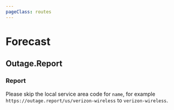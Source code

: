 ```yaml
---
pageClass: routes
---
```


# Forecast

## Outage.Report

### Report

<RouteEn author="cxumol" example="/outagereport/ubisoft/5" path="/outagereport/:name/:count?" :paramsDesc="['Service name, spelling format must be consistent with URL', 'Counting threshold, will only be written in RSS if the number of people who report to stop serving is not less than this number']">

Please skip the local service area code for `name`, for example `https://outage.report/us/verizon-wireless` to `verizon-wireless`.

</RouteEn>
